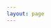 ```yaml
---
layout: page
---
```

<script setup>
import {
  VPTeamPage,
  VPTeamPageTitle,
  VPTeamMembers
} from 'vitepress/theme'

const members = [
    {
    avatar: '/avatars/xiaobai.jpg',
    name: '小白',
    title: '第一届主席',
    links: [
      {
        icon: {
            svg: '<svg xmlns="http://www.w3.org/2000/svg" width="128" height="128" viewBox="0 0 14 14"><path fill="currentColor" fill-rule="evenodd" d="M0 2.75a1.5 1.5 0 0 1 1.5-1.5h11a1.5 1.5 0 0 1 1.5 1.5v.342L7.383 7.504A.7.7 0 0 1 7 7.607a.7.7 0 0 1-.383-.103L0 3.092zm0 1.844v6.656a1.5 1.5 0 0 0 1.5 1.5h11a1.5 1.5 0 0 0 1.5-1.5V4.594L8.073 8.546l-.005.004A1.97 1.97 0 0 1 7 8.857c-.375 0-.753-.102-1.068-.307l-.005-.004z" clip-rule="evenodd"/></svg>' // https://yesicon.app/streamline/mail-send-envelope-solid
        },
        link: 'mailto:baichenhan1998@qq.com'
      }
    ],
    desc: '2020年PAC铜奖<br>2022年ACM-IPCC当届唯一金奖<br>2024年硕士毕业于中国科学院大学<br>现任清程极智大模型算子优化工程师'
  },
  {
    avatar: 'https://www.github.com/reecho-tsai.png',
    name: 'reecho-tsai',
    title: '第六届主席',
    links: [
      { icon: 'github', link: 'https://github.com/reecho-tsai' },
    //   { icon: 'twitter', link: 'https://twitter.com/youyuxi' }
    ],
    desc: '软件工程专业 <br> 2023年保送上海交通大学攻读博士'
  },
  {
    avatar: 'https://www.github.com/qfpqhyl.png',
    name: 'qfpqhyl',
    title: '第七届网安部主席',
    links: [
      { icon: 'github', link: 'https://github.com/qfpqhyl' },
      {
        icon: {
            svg: '<svg xmlns="http://www.w3.org/2000/svg" width="128" height="128" viewBox="0 0 15 15"><path fill="currentColor" d="M1.5 3a7.5 7.5 0 1 1-.634 1h1.262l2.893 9.644a.5.5 0 0 0 .957.003l1.541-5.01l1.502 5.007a.5.5 0 0 0 .943.042l3.53-8.827a2.15 2.15 0 0 0-.705-2.517l-.132-.1a1.929 1.929 0 0 0-2.7 2.7l.643.858l.8-.6l-.643-.857a.929.929 0 0 1 1.3-1.3l.132.099c.416.312.57.863.377 1.345l-2.999 7.498L7.172 4H8V3H5v1h1.128l.875 2.916l-1.497 4.864L3.172 4H4V3z"/></svg>' // https://yesicon.app/teenyicons/wordpress-solid
        },
        link: 'https://qfpqhyl.github.io/'
      }
    ],
    desc: '光电子专业<br>2024年获得保研资格，去向待定'
  }
]
</script>

<VPTeamPage>
  <VPTeamPageTitle>
    <template #title>
      网协名人堂
    </template>
    <template #lead>
      这里记载了优秀的前辈们，他们是网协的骄傲
    </template>
  </VPTeamPageTitle>
  <VPTeamMembers
    :members="members"
  />
</VPTeamPage>

